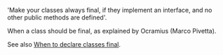 'Make your classes always final, if they implement an interface, and no other public methods are defined'.

When a class should be final, as explained by Ocramius (Marco Pivetta).

<?php

interface i1 {
    function i1() ;
}

// Class should final, as its public methods are in an interface
class finalClass implements i1 {
    // public interface 
    function i1 () {}
    
    // private method
    private function a1 () {}
}

?>

See also [When to declare classes final](http://ocramius.github.io/blog/when-to-declare-classes-final/).

